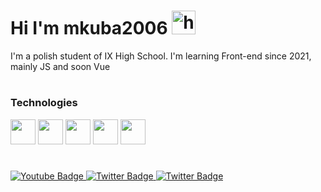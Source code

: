 # Hi I'm mkuba2006 <img src="https://user-images.githubusercontent.com/1303154/88677602-1635ba80-d120-11ea-84d8-d263ba5fc3c0.gif" width="38px" height="38px" alt="hi">
 I'm a polish student of IX High School. I'm learning Front-end since 2021, mainly JS and soon Vue
#
### Technologies
<img src="https://cdn.jsdelivr.net/gh/devicons/devicon/icons/html5/html5-original.svg" height="40" />
<img src="https://cdn.jsdelivr.net/gh/devicons/devicon/icons/css3/css3-original.svg" height="40" />
<img src="https://cdn.jsdelivr.net/gh/devicons/devicon/icons/javascript/javascript-original.svg" height="40"  />
<img src="https://cdn.jsdelivr.net/gh/devicons/devicon/icons/jquery/jquery-original.svg" height="40"  />
<img src="https://cdn.jsdelivr.net/gh/devicons/devicon/icons/bootstrap/bootstrap-original.svg" height="40" />

#
  <a href="https://www.youtube.com/channel/UCyOQ92MN93d2f4ubJy9SMug">
    <img src="https://img.shields.io/badge/YouTube-red?style=for-the-badge&logo=youtube&logoColor=white" alt="Youtube Badge"/>
  </a>
  <a href="https://twitter.com/JamesM60086044">
    <img src="https://img.shields.io/badge/Twitter-blue?style=for-the-badge&logo=twitter&logoColor=white" alt="Twitter Badge"/>
  </a>
  <a href="https://www.facebook.com/profile.php?id=100042699441638">
    <img src="https://img.shields.io/badge/Facebook-darkblue?style=for-the-badge&logo=facebook&logoColor=white" alt="Twitter Badge"/>
  </a>

<!-- <link rel="stylesheet" href="https://cdn.jsdelivr.net/gh/devicons/devicon@v2.15.1/devicon.min.css">

<div id="badges" align="center">
  <a href="https://www.youtube.com/channel/UCyOQ92MN93d2f4ubJy9SMug">
    <img src="https://img.shields.io/badge/YouTube-red?style=for-the-badge&logo=youtube&logoColor=white" alt="Youtube Badge"/>
  </a>
  <a href="https://twitter.com/JamesM60086044">
    <img src="https://img.shields.io/badge/Twitter-blue?style=for-the-badge&logo=twitter&logoColor=white" alt="Twitter Badge"/>
  </a>
</div>
<hr>
<div align="left">
  <img src="https://cdn.jsdelivr.net/gh/devicons/devicon/icons/html5/html5-original.svg"  width="50px" style="margin-right:10px;" />
  <img src="https://cdn.jsdelivr.net/gh/devicons/devicon/icons/css3/css3-original.svg" width="50" tyle="margin-right:10px;" />
  <img src="https://cdn.jsdelivr.net/gh/devicons/devicon/icons/javascript/javascript-original.svg" width="50" tyle="margin-right:10px;" />
  <img src="https://cdn.jsdelivr.net/gh/devicons/devicon/icons/jquery/jquery-original.svg" width="50" tyle="margin-right:10px;" />
  <img src="https://cdn.jsdelivr.net/gh/devicons/devicon/icons/bootstrap/bootstrap-original.svg" h width="50" tyle="margin-right:10px;" />
 </div>
<br />

<div align="center" > 
  <img src="https://github-readme-stats.vercel.app/api/top-langs?username=mkuba2006&theme=dark&layout=compact" width="350px" height="200px"/>
  <img src="https://github-readme-streak-stats.herokuapp.com/?user=mkuba2006&theme=dark&show_icons=true" width="350px" height="200px"/>
  <img src="https://github-readme-stats.vercel.app/api?username=mkuba2006&show_icons=true&theme=dark" width="350px" height="200px"/>
  
</div> -->
